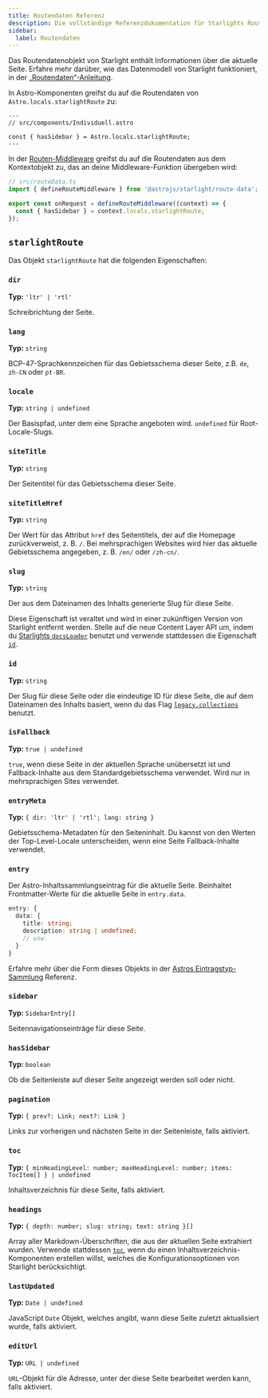 ```yaml
---
title: Routendaten Referenz
description: Die vollständige Referenzdokumentation für Starlights Routendatenobjekt.
sidebar:
  label: Routendaten
---
```


Das Routendatenobjekt von Starlight enthält Informationen über die aktuelle Seite.
Erfahre mehr darüber, wie das Datenmodell von Starlight funktioniert, in der [„Routendaten“-Anleitung](/de/guides/route-data/).

In Astro-Komponenten greifst du auf die Routendaten von `Astro.locals.starlightRoute` zu:

```astro {4}
---
// src/components/Individuell.astro

const { hasSidebar } = Astro.locals.starlightRoute;
---
```

In der [Routen-Middleware](/de/guides/route-data/#anpassen-der-routendaten) greifst du auf die Routendaten aus dem Kontextobjekt zu, das an deine Middleware-Funktion übergeben wird:

```ts {5}
// src/routeData.ts
import { defineRouteMiddleware } from '@astrojs/starlight/route-data';

export const onRequest = defineRouteMiddleware((context) => {
  const { hasSidebar } = context.locals.starlightRoute;
});
```

## `starlightRoute`

Das Objekt `starlightRoute` hat die folgenden Eigenschaften:

### `dir`

**Typ:** `'ltr' | 'rtl'`

Schreibrichtung der Seite.

### `lang`

**Typ:** `string`

BCP-47-Sprachkennzeichen für das Gebietsschema dieser Seite, z.B. `de`, `zh-CN` oder `pt-BR`.

### `locale`

**Typ:** `string | undefined`

Der Basispfad, unter dem eine Sprache angeboten wird. `undefined` für Root-Locale-Slugs.

### `siteTitle`

**Typ:** `string`

Der Seitentitel für das Gebietsschema dieser Seite.

### `siteTitleHref`

**Typ:** `string`

Der Wert für das Attribut `href` des Seitentitels, der auf die Homepage zurückverweist, z. B. `/`.
Bei mehrsprachigen Websites wird hier das aktuelle Gebietsschema angegeben, z. B. `/en/` oder `/zh-cn/`.

### `slug`

**Typ:** `string`

Der aus dem Dateinamen des Inhalts generierte Slug für diese Seite.

Diese Eigenschaft ist veraltet und wird in einer zukünftigen Version von Starlight entfernt werden.
Stelle auf die neue Content Layer API um, indem du [Starlights `docsLoader`](/de/manual-setup/#konfigurieren-von-inhaltssammlungen) benutzt und verwende stattdessen die Eigenschaft [`id`](#id).

### `id`

**Typ:** `string`

Der Slug für diese Seite oder die eindeutige ID für diese Seite, die auf dem Dateinamen des Inhalts basiert, wenn du das Flag [`legacy.collections`](https://docs.astro.build/de/reference/legacy-flags/#collections) benutzt.

### `isFallback`

**Typ:** `true | undefined`

`true`, wenn diese Seite in der aktuellen Sprache unübersetzt ist und Fallback-Inhalte aus dem Standardgebietsschema verwendet.
Wird nur in mehrsprachigen Sites verwendet.

### `entryMeta`

**Typ:** `{ dir: 'ltr' | 'rtl'; lang: string }`

Gebietsschema-Metadaten für den Seiteninhalt. Du kannst von den Werten der Top-Level-Locale unterscheiden, wenn eine Seite Fallback-Inhalte verwendet.

### `entry`

Der Astro-Inhaltssammlungseintrag für die aktuelle Seite.
Beinhaltet Frontmatter-Werte für die aktuelle Seite in `entry.data`.

```ts
entry: {
  data: {
    title: string;
    description: string | undefined;
    // usw.
  }
}
```

Erfahre mehr über die Form dieses Objekts in der [Astros Eintragstyp-Sammlung](https://docs.astro.build/de/reference/modules/astro-content/#collectionentry) Referenz.

### `sidebar`

**Typ:** `SidebarEntry[]`

Seitennavigationseinträge für diese Seite.

### `hasSidebar`

**Typ:** `boolean`

Ob die Seitenleiste auf dieser Seite angezeigt werden soll oder nicht.

### `pagination`

**Typ:** `{ prev?: Link; next?: Link }`

Links zur vorherigen und nächsten Seite in der Seitenleiste, falls aktiviert.

### `toc`

**Typ:** `{ minHeadingLevel: number; maxHeadingLevel: number; items: TocItem[] } | undefined`

Inhaltsverzeichnis für diese Seite, falls aktiviert.

### `headings`

**Typ:** `{ depth: number; slug: string; text: string }[]`

Array aller Markdown-Überschriften, die aus der aktuellen Seite extrahiert wurden.
Verwende stattdessen [`toc`](#toc), wenn du einen Inhaltsverzeichnis-Komponenten erstellen willst, welches die Konfigurationsoptionen von Starlight berücksichtigt.

### `lastUpdated`

**Typ:** `Date | undefined`

JavaScript `Date` Objekt, welches angibt, wann diese Seite zuletzt aktualisiert wurde, falls aktiviert.

### `editUrl`

**Typ:** `URL | undefined`

`URL`-Objekt für die Adresse, unter der diese Seite bearbeitet werden kann, falls aktiviert.
